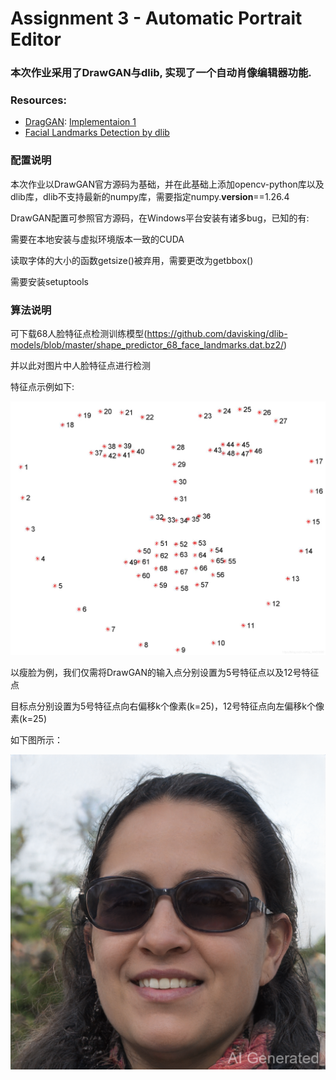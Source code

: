 # Assignment 3 - Automatic Portrait Editor

### 本次作业采用了DrawGAN与dlib, 实现了一个自动肖像编辑器功能.

### Resources:
- [DragGAN](https://vcai.mpi-inf.mpg.de/projects/DragGAN/): [Implementaion 1](https://github.com/XingangPan/DragGAN)
- [Facial Landmarks Detection by dlib](https://github.com/davisking/dlib)

### 配置说明
本次作业以DrawGAN官方源码为基础，并在此基础上添加opencv-python库以及dlib库，dlib不支持最新的numpy库，需要指定numpy.__version__==1.26.4

DrawGAN配置可参照官方源码，在Windows平台安装有诸多bug，已知的有:

需要在本地安装与虚拟环境版本一致的CUDA

读取字体的大小的函数getsize()被弃用，需要更改为getbbox()

需要安装setuptools

### 算法说明
可下载68人脸特征点检测训练模型(https://github.com/davisking/dlib-models/blob/master/shape_predictor_68_face_landmarks.dat.bz2/)

并以此对图片中人脸特征点进行检测

特征点示例如下:

<img src="pics/dlib.png" alt="alt text" width="800">

以瘦脸为例，我们仅需将DrawGAN的输入点分别设置为5号特征点以及12号特征点

目标点分别设置为5号特征点向右偏移k个像素(k=25)，12号特征点向左偏移k个像素(k=25)

如下图所示：

<img src="_screenshots/00002.png" alt="alt text" width="800">
